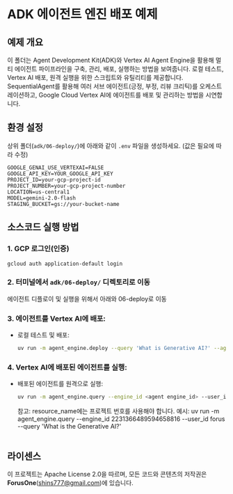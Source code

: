 # ADK 에이전트 엔진 배포 예제

## 예제 개요
이 폴더는 Agent Development Kit(ADK)와 Vertex AI Agent Engine을 활용해 멀티 에이전트 파이프라인을 구축, 관리, 배포, 실행하는 방법을 보여줍니다. 로컬 테스트, Vertex AI 배포, 원격 실행을 위한 스크립트와 유틸리티를 제공합니다. SequentialAgent를 활용해 여러 서브 에이전트(긍정, 부정, 리뷰 크리틱)를 오케스트레이션하고, Google Cloud Vertex AI에 에이전트를 배포 및 관리하는 방법을 시연합니다.

## 환경 설정
상위 폴더(`adk/06-deploy/`)에 아래와 같이 `.env` 파일을 생성하세요. (값은 필요에 따라 수정)

```
GOOGLE_GENAI_USE_VERTEXAI=FALSE
GOOGLE_API_KEY=YOUR_GOOGLE_API_KEY
PROJECT_ID=your-gcp-project-id
PROJECT_NUMBER=your-gcp-project-number
LOCATION=us-central1
MODEL=gemini-2.0-flash
STAGING_BUCKET=gs://your-bucket-name
```

## 소스코드 실행 방법
### 1. GCP 로그인(인증)
```
gcloud auth application-default login
```
### 2. 터미널에서 `adk/06-deploy/` 디렉토리로 이동

에이전트 디플로이 및 실행을 위해서 아래와 06-deploy로 이동

### 3. 에이전트를 Vertex AI에 배포:

   - 로컬 테스트 및 배포:
     ```bash
     uv run -m agent_engine.deploy --query 'What is Generative AI?' --agent_name my_agent --user_id user1
     ```

### 4. Vertex AI에 배포된 에이전트를 실행:

   - 배포된 에이전트를 원격으로 실행:
     ```bash
     uv run -m agent_engine.query --engine_id <agent engine_id> --user_id user1 --query 'What is Generative AI?'
     ```

     참고: resource_name에는 프로젝트 번호를 사용해야 합니다.
     예시: uv run -m agent_engine.query --engine_id 2231366489594658816 --user_id forus --query 'What is the Generative AI?'
     

     ```

## 라이센스
이 프로젝트는 Apache License 2.0을 따르며, 모든 코드와 콘텐츠의 저작권은 **ForusOne**(shins777@gmail.com)에 있습니다.
